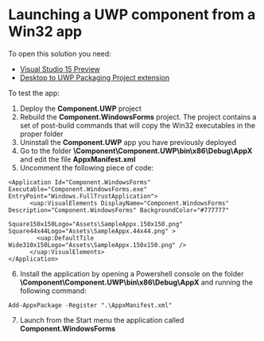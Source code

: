 # Launching a UWP component from a Win32 app

To open this solution you need:

- [Visual Studio 15 Preview](https://www.visualstudio.com/visual-studio-pre-release-downloads/)
- [Desktop to UWP Packaging Project extension](https://visualstudiogallery.msdn.microsoft.com/c71521f1-3c73-49e8-b1a4-70e958f179ba)

To test the app:

1) Deploy the <b>Component.UWP</b> project
2) Rebuild the <b>Component.WindowsForms</b> project. The project contains a set of post-build commands that will copy the Win32 executables in the proper folder
3) Uninstall the <b>Component.UWP</b> app you have previously deployed
4) Go to the folder <b>\Component\Component.UWP\bin\x86\Debug\AppX</b> and edit the file <b>AppxManifest.xml</b>
5) Uncomment the following piece of code:

```
<Application Id="Component.WindowsForms" Executable="Component.WindowsForms.exe" EntryPoint="Windows.FullTrustApplication">
      <uap:VisualElements DisplayName="Component.WindowsForms" Description="Component.WindowsForms" BackgroundColor="#777777"
                          Square150x150Logo="Assets\SampleAppx.150x150.png" Square44x44Logo="Assets\SampleAppx.44x44.png" >
        <uap:DefaultTile Wide310x150Logo="Assets\SampleAppx.150x150.png" />
      </uap:VisualElements>
</Application>
```

6) Install the application by opening a Powershell console on the folder <b>\Component\Component.UWP\bin\x86\Debug\AppX</b> and running the following command:

```
Add-AppxPackage -Register ".\AppxManifest.xml"
```

7) Launch from the Start menu the application called <b>Component.WindowsForms</b>
